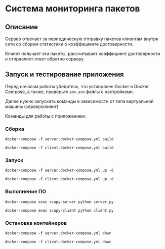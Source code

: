 # Система мониторинга пакетов

## Описание

Сервер отвечает за периодическую отправку пакетов 
клиентам внутри сети со сбором статистики о коэффициенте 
достоверности.

Клиент получает эти пакеты, рассчитывает коэффициент достоверности и 
отправляет ответ обратно серверу.

## Запуск и тестирование приложения

Перед началом работы убедитесь, что установлен Docker и Docker Compose, 
а также, проверьте `env.env` файлы с настройками.

Далее нужно запускать команды в зависимости от типа виртуальной машины (сервер/клиент)

Команды для работы с приложением:

### Сборка
  ```shell
  docker-compose -f server.docker-compose.yml build
  ```
  ```shell
  docker-compose -f client.docker-compose.yml build
  ```

### Запуск
  ```shell
  docker-compose -f server.docker-compose.yml up -d
  ```
  ```shell
  docker-compose -f client.docker-compose.yml up -d
  ```

### Выполнение ПО
  ```shell
  docker-compose exec scapy-server python server.py
  ```
  ```shell
  docker-compose exec scapy-client python client.py
  ```
  
### Остановка контейнеров
  ```shell
  docker-compose -f server.docker-compose.yml down
  ```
  ```shell
  docker-compose -f client.docker-compose.yml down
  ```
